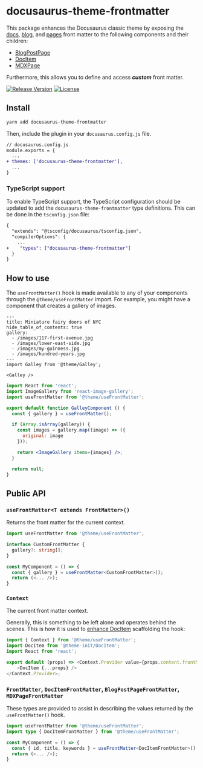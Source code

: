 # docusaurus-theme-frontmatter

This package enhances the Docusaurus classic theme by exposing the [docs](https://docusaurus.io/docs/api/plugins/@docusaurus/plugin-content-docs#markdown-frontmatter), [blog](https://docusaurus.io/docs/api/plugins/@docusaurus/plugin-content-blog#markdown-frontmatter), and [pages](https://docusaurus.io/docs/api/plugins/@docusaurus/plugin-content-pages) front matter to the following components and their children:

* [BlogPostPage](https://github.com/facebook/docusaurus/tree/main/packages/docusaurus-theme-classic/src/theme/BlogPostPage)
* [DocItem](https://github.com/facebook/docusaurus/tree/main/packages/docusaurus-theme-classic/src/theme/DocItem)
* [MDXPage](https://github.com/facebook/docusaurus/tree/main/packages/docusaurus-theme-classic/src/theme/MDXPage)

Furthermore, this allows you to define and access ***custom*** front matter.

[![Release Version](https://img.shields.io/npm/v/docusaurus-theme-frontmatter.svg)](https://www.npmjs.com/package/docusaurus-theme-frontmatter)
[![License](https://img.shields.io/badge/License-MIT-blue.svg)](https://opensource.org/licenses/MIT)

## Install

```sh
yarn add docusaurus-theme-frontmatter
```

Then, include the plugin in your `docusaurus.config.js` file.

```diff
// docusaurus.config.js
module.exports = {
  ...
+ themes: ['docusaurus-theme-frontmatter'],
  ...
}
```

### TypeScript support

To enable TypeScript support, the TypeScript configuration should be updated to add the `docusaurus-theme-frontmatter` type definitions. This can be done in the `tsconfig.json` file:

```diff
{
  "extends": "@tsconfig/docusaurus/tsconfig.json",
  "compilerOptions": {
    ...
+    "types": ["docusaurus-theme-frontmatter"]
  }
}
```

## How to use

The `useFrontMatter()` hook is made available to any of your components through the `@theme/useFrontMatter` import. For example, you might have a component that creates a gallery of images.

```mdx
---
title: Miniature fairy doors of NYC
hide_table_of_contents: true
gallery:
  - /images/117-first-avenue.jpg
  - /images/lower-east-side.jpg
  - /images/my-guinness.jpg
  - /images/hundred-years.jpg
---
import Galley from '@theme/Galley';

<Galley />
```

```jsx
import React from 'react';
import ImageGallery from 'react-image-gallery';
import useFrontMatter from '@theme/useFrontMatter';

export default function GalleyComponent () {
  const { gallery } = useFrontMatter();

  if (Array.isArray(gallery)) {
    const images = gallery.map((image) => ({
      original: image
    }));

    return <ImageGallery items={images} />;
  }

  return null;
}
```

## Public API

### `useFrontMatter<T extends FrontMatter>()`

Returns the front matter for the current context.

```ts
import useFrontMatter from '@theme/useFrontMatter';

interface CustomFrontMatter {
  gallery?: string[];
}

const MyComponent = () => {
  const { gallery } = useFrontMatter<CustomFrontMatter>();
  return (<... />);
}
```

### `Context`

The current front matter context.

Generally, this is something to be left alone and operates behind the scenes. This is how it is used to [enhance DocItem](https://github.com/roydukkey/docusaurus-theme-frontmatter/blob/master/src/theme/DocItem.tsx) scaffolding the hook:

```js
import { Context } from '@theme/useFrontMatter';
import DocItem from '@theme-init/DocItem';
import React from 'react';

export default (props) => <Context.Provider value={props.content.frontMatter}>
	<DocItem {...props} />
</Context.Provider>;
```

### `FrontMatter`, `DocItemFrontMatter`, `BlogPostPageFrontMatter`, `MDXPageFrontMatter`

These types are provided to assist in describing the values returned by the `useFrontMatter()` hook.

```ts
import useFrontMatter from '@theme/useFrontMatter';
import type { DocItemFrontMatter } from '@theme/useFrontMatter';

const MyComponent = () => {
  const { id, title, keywords } = useFrontMatter<DocItemFrontMatter>();
  return (<... />);
}
```
